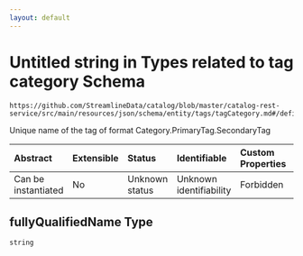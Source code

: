 ```yaml
---
layout: default
---
```


# Untitled string in Types related to tag category Schema

```text
https://github.com/StreamlineData/catalog/blob/master/catalog-rest-service/src/main/resources/json/schema/entity/tags/tagCategory.md#/definitions/tag/properties/fullyQualifiedName
```

Unique name of the tag of format Category.PrimaryTag.SecondaryTag

| Abstract | Extensible | Status | Identifiable | Custom Properties | Additional Properties | Access Restrictions | Defined In |
| :--- | :--- | :--- | :--- | :--- | :--- | :--- | :--- |
| Can be instantiated | No | Unknown status | Unknown identifiability | Forbidden | Allowed | none | \[tagCategory.json\*\]tagcategory.md |

## fullyQualifiedName Type

`string`

